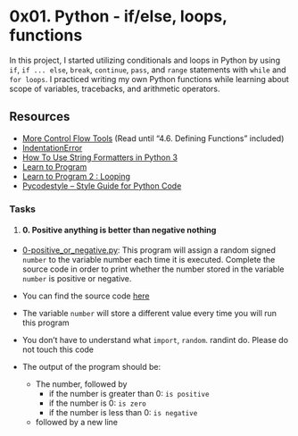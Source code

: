 # 0x01. Python - if/else, loops, functions
In this project, I started utilizing conditionals and loops in Python by using ``if``, ``if ... else``, ``break``, ``continue``, ``pass``, and ``range`` statements with ``while`` and ``for loops``. I practiced writing my own Python functions while learning about scope of variables, tracebacks, and arithmetic operators.

## Resources
+ [More Control Flow Tools](https://docs.python.org/3/tutorial/controlflow.html) (Read until “4.6. Defining Functions” included)
+ [IndentationError](https://www.youtube.com/watch?v=1QXOd2ZQs-Q)
+ [How To Use String Formatters in Python 3](https://www.digitalocean.com/community/tutorials/how-to-use-string-formatters-in-python-3)
+ [Learn to Program](https://www.youtube.com/playlist?list=PLGLfVvz_LVvTn3cK5e6LjhgGiSeVlIRwt)
+ [Learn to Program 2 : Looping](https://www.youtube.com/watch?v=swQEbZ6ez1I&list=PLGLfVvz_LVvTn3cK5e6LjhgGiSeVlIRwt&index=2&t=664s)
+ [Pycodestyle – Style Guide for Python Code](https://pypi.org/project/pycodestyle/)

### Tasks
1. ####  0. Positive anything is better than negative nothing
+ [0-positive_or_negative.py](https://github.com/Hiluhree/alx-higher_level_programming/blob/master/0x01-python-if_else_loops_functions/0-positive_or_negative.py): This program will assign a random signed ``number`` to the variable number each time it is executed. Complete the source code in order to print whether the number stored in the variable ``number`` is positive or negative.

+ You can find the source code [here](https://github.com/alx-tools/0x01.py/blob/master/0-positive_or_negative_py)
+ The variable ``number`` will store a different value every time you will run this program
+ You don’t have to understand what ``import``, ``random``. randint do. Please do not touch this code
+ The output of the program should be:
	+ The number, followed by
		+ if the number is greater than 0: ``is positive``
		+ if the number is 0: ``is zero``
		+ if the number is less than 0: ``is negative``
	+ followed by a new line
